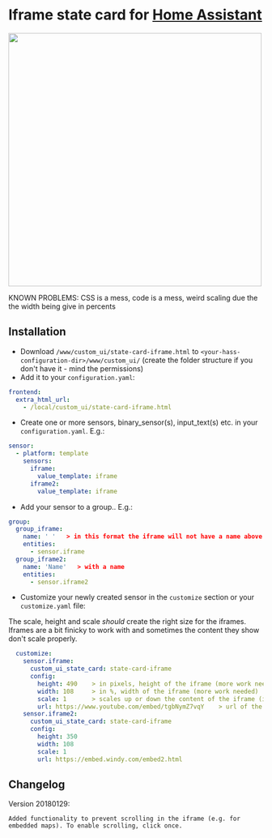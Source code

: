 # Iframe state card for [Home Assistant](https://home-assistant.io)

<img src="https://i.imgur.com/rwFiDcq.gif" height="500">

KNOWN PROBLEMS: CSS is a mess, code is a mess, weird scaling due the the width being give in percents

## Installation
* Download `/www/custom_ui/state-card-iframe.html` to `<your-hass-configuration-dir>/www/custom_ui/` (create the folder structure if you don't have it - mind the permissions)
* Add it to your `configuration.yaml`:
```yaml
frontend:
  extra_html_url:
    - /local/custom_ui/state-card-iframe.html
```
* Create one or more sensors, binary_sensor(s), input_text(s) etc. in your `configuration.yaml`. E.g.:
```yaml
sensor:
  - platform: template
    sensors:
      iframe:
        value_template: iframe
      iframe2:
        value_template: iframe
```
* Add your sensor to a group.. E.g.:
```yaml
group:
  group_iframe:
    name: ' '   > in this format the iframe will not have a name above
    entities:
      - sensor.iframe
  group_iframe2:
    name: 'Name'   > with a name
    entities:
      - sensor.iframe2
```
* Customize your newly created sensor in the `customize` section or your `customize.yaml` file:

The scale, height and scale _should_ create the right size for the iframes. Iframes are a bit finicky to work with and sometimes the content they show don't scale properly.

```yaml
  customize:
    sensor.iframe:
      custom_ui_state_card: state-card-iframe
      config:
        height: 490    > in pixels, height of the iframe (more work needed)
        width: 108     > in %, width of the iframe (more work needed)
        scale: 1       > scales up or down the content of the iframe (it affects both the height and the width)
        url: https://www.youtube.com/embed/tgbNymZ7vqY    > url of the resource (**please note that some websites won't allow iframe embeding**)
    sensor.iframe2:
      custom_ui_state_card: state-card-iframe
      config:
        height: 350
        width: 108
        scale: 1
        url: https://embed.windy.com/embed2.html
 ```

## Changelog
Version 20180129:
```
Added functionality to prevent scrolling in the iframe (e.g. for embedded maps). To enable scrolling, click once.
```
